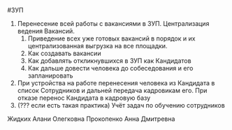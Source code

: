 #ЗУП

1. Перенесение всей работы с вакансиями в ЗУП. Централизация ведения Вакансий.
	1. Приведение всех уже готовых вакансий в порядок и их централизованная выгрузка на все площадки.
	2. Как создавать вакансии
	3. Как добавлять откликнувшихся в ЗУП как Кандидатов
	4. Как дальше довести человека до собеседования и его запланировать
2. При устройства на работе перенесения человека из Кандидата в список Сотрудников и дальней передача кадровикам его. При отказе перенос Кандидата в кадровую базу
3. (??? если есть такая практика) Учёт задач по обучению сотрудников 

 Жидких Алани Олегковна
 Прокопенко Анна Дмитревна